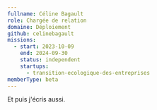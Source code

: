 ```yaml
---
fullname: Céline Bagault
role: Chargée de relation
domaine: Déploiement
github: celinebagault
missions:
  - start: 2023-10-09
    end: 2024-09-30
    status: independent
    startups:
      - transition-ecologique-des-entreprises
memberType: beta
---
```

Et puis j'écris aussi.